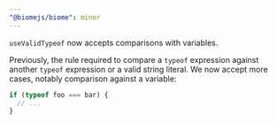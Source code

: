 ```yaml
---
"@biomejs/biome": minor
---
```


`useValidTypeof` now accepts comparisons with variables.

Previously, the rule required to compare a `typeof` expression against another `typeof` expression or a valid string literal.
We now accept more cases, notably comparison against a variable:

  ```js
  if (typeof foo === bar) {
    // ...
  }
  ```
